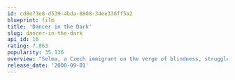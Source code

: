 ```yaml
---
id: cd8e73e8-d539-4bda-8808-34ee336ff5a2
blueprint: film
title: 'Dancer in the Dark'
slug: dancer-in-the-dark
api_id: 16
rating: 7.863
popularity: 35.136
overview: "Selma, a Czech immigrant on the verge of blindness, struggles to make ends meet for herself and her son, who has inherited the same genetic disorder and will suffer the same fate without an expensive operation. When life gets too difficult, Selma learns to cope through her love of musicals, escaping life's troubles - even if just for a moment - by dreaming up little numbers to the rhythmic beats of her surroundings."
release_date: '2000-09-01'
---
```

